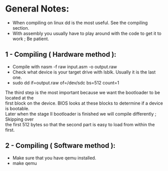# General Notes:
* When compiling on linux dd is the most useful. See the compiling section.
* With assembly you usually have to play  around with the code to get it to work ; Be patient.


## 1 - Compiling ( Hardware method ):
* Compile with nasm -f raw input.asm -o output.raw
* Check what device is your target drive with lsblk. Usually it is the last one.
* sudo dd if=output.raw of=/dev/sdc bs=512 count=1


The third step is the most important because we want the bootloader to be located at the<br />
first block on the device. BIOS looks at these blocks to determine if a device is bootable.<br />Later when the stage II bootloader is finished we will compile differently ; Skipping over <br />the first 512 bytes so that the second part is easy to load from within the first.


## 2 - Compiling ( Software method ):
* Make sure that you have qemu installed.
* make qemu
